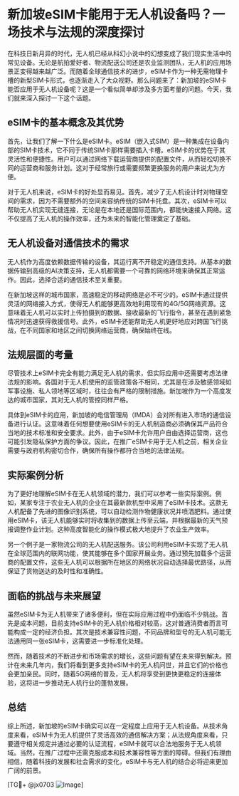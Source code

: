 # 新加坡eSIM卡能用于无人机设备吗？一场技术与法规的深度探讨

在科技日新月异的时代，无人机已经从科幻小说中的幻想变成了我们现实生活中的常见设备。无论是航拍爱好者、物流配送公司还是农业监测团队，无人机的应用场景正变得越来越广泛。而随着全球通信技术的进步，eSIM卡作为一种无需物理卡槽的新型SIM卡形式，也逐渐走入了大众视野。那么问题来了：新加坡的eSIM卡能否应用于无人机设备呢？这是一个看似简单却涉及多方面考量的问题。今天，我们就来深入探讨一下这个话题。

## eSIM卡的基本概念及其优势

首先，让我们了解一下什么是eSIM卡。eSIM（嵌入式SIM）是一种集成在设备内部的SIM卡技术，它不同于传统SIM卡那样需要插入卡槽。eSIM卡的优势在于其灵活性和便捷性。用户可以通过网络下载运营商提供的配置文件，从而轻松切换不同的运营商和服务计划。这对于经常旅行或需要频繁更换服务的用户来说尤为方便。

对于无人机来说，eSIM卡的好处显而易见。首先，减少了无人机设计时对物理空间的需求，因为不需要额外的空间来容纳传统的SIM卡托盘。其次，eSIM卡可以帮助无人机实现无缝连接，无论是在本地还是国际范围内，都能快速接入网络。这不仅提高了无人机的操作效率，还为未来的智能化管理奠定了基础。

## 无人机设备对通信技术的需求

无人机作为高度依赖数据传输的设备，其运行离不开稳定的通信支持。从基本的数据传输到高级的AI决策支持，无人机都需要一个可靠的网络环境来确保其正常运作。因此，选择合适的通信技术至关重要。

在新加坡这样的城市国家，高速稳定的移动网络是必不可少的。eSIM卡通过提供灵活的网络接入方式，使得无人机能够更高效地利用现有的4G/5G网络资源。这意味着无人机可以实时上传拍摄到的数据、接收最新的飞行指令，甚至在遇到紧急情况时迅速获得救援信号。此外，eSIM卡还能帮助无人机更好地应对跨国飞行挑战，在不同国家和地区之间切换网络运营商，确保始终在线。

## 法规层面的考量

尽管技术上eSIM卡完全有能力满足无人机的需求，但实际应用中还需要考虑法律法规的影响。各国对于无人机使用的监管政策各不相同，尤其是在涉及敏感领域如军事设施、私人领地等区域时，往往会有严格的限制措施。新加坡作为一个高度发达的城市国家，其对无人机的管控同样严格。

具体到eSIM卡的应用，新加坡的电信管理局（IMDA）会对所有进入市场的通信设备进行认证。这意味着任何想要使用eSIM卡的无人机制造商必须确保其产品符合当地的技术标准和安全要求。此外，由于eSIM卡允许用户自由选择运营商，这也可能引发隐私保护方面的争议。因此，在推广eSIM卡用于无人机之前，相关企业需要与政府机构密切合作，确保所有操作都符合当地的法律法规。

## 实际案例分析

为了更好地理解eSIM卡在无人机领域的潜力，我们可以参考一些实际案例。例如，某家专注于农业无人机的企业在其最新款机型中采用了eSIM卡技术。这款无人机配备了先进的图像识别系统，可以自动检测作物健康状况并喷洒肥料。通过使用eSIM卡，该无人机能够实时将收集到的数据上传至云端，并根据最新的天气预报调整作业计划。这种高度智能化的操作模式极大地提升了农业生产效率。

另一个例子是一家物流公司的无人机配送服务。该公司利用eSIM卡实现了无人机在全球范围内的联网功能，使其能够在多个国家开展业务。通过预先加载多个运营商的配置文件，这些无人机可以根据所在地区的网络状况自动选择最优路径，从而保证了货物送达的及时性和准确性。

## 面临的挑战与未来展望

虽然eSIM卡为无人机带来了诸多便利，但在实际应用过程中仍面临不少挑战。首先是成本问题，目前支持eSIM卡的无人机价格相对较高，这对普通消费者而言可能构成一定的经济负担。其次是技术兼容性问题，不同品牌和型号的无人机可能无法通用同一张eSIM卡，这需要进一步标准化处理。

然而，随着技术的不断进步和市场需求的增长，这些问题有望在未来得到解决。预计在未来几年内，我们将看到更多支持eSIM卡的无人机问世，并且它们的价格也会更加亲民。同时，随着5G网络的普及，无人机将享受到更快更稳定的连接体验，这将进一步推动无人机行业的蓬勃发展。

## 总结

综上所述，新加坡的eSIM卡确实可以在一定程度上应用于无人机设备。从技术角度来看，eSIM卡为无人机提供了灵活高效的通信解决方案；从法规角度来看，只要遵守相关规定并通过必要的认证流程，eSIM卡就可以合法地服务于无人机领域。当然，在推广过程中还需克服成本和技术兼容性等方面的障碍。但我们有理由相信，随着科技的发展和社会需求的变化，eSIM卡与无人机的结合必将迎来更加广阔的前景。

[TG💪+ @jx0703 ![Image](https://github.com/user-attachments/assets/dbca1d08-cadb-493c-b0ec-ad6f7a83f270)]